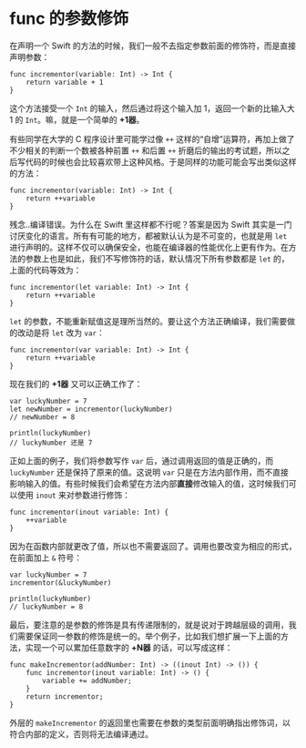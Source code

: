 # func 的参数修饰

在声明一个 Swift 的方法的时候，我们一般不去指定参数前面的修饰符，而是直接声明参数：

    func incrementor(variable: Int) -> Int {
        return variable + 1
    }

这个方法接受一个 `Int` 的输入，然后通过将这个输入加 1，返回一个新的比输入大 1 的 `Int`。嘛，就是一个简单的 **+1器**。

有些同学在大学的 C 程序设计里可能学过像 `++` 这样的“自增”运算符，再加上做了不少相关的判断一个数被各种前置 `++` 和后置 `++` 折磨后的输出的考试题，所以之后写代码的时候也会比较喜欢带上这种风格。于是同样的功能可能会写出类似这样的方法：

    func incrementor(variable: Int) -> Int {
        return ++variable
    }

残念..编译错误。为什么在 Swift 里这样都不行呢？答案是因为 Swift 其实是一门讨厌变化的语言。所有有可能的地方，都被默认认为是不可变的，也就是用 `let` 进行声明的。这样不仅可以确保安全，也能在编译器的性能优化上更有作为。在方法的参数上也是如此，我们不写修饰符的话，默认情况下所有参数都是 `let` 的，上面的代码等效为：

    func incrementor(let variable: Int) -> Int {
        return ++variable
    }

`let` 的参数，不能重新赋值这是理所当然的。要让这个方法正确编译，我们需要做的改动是将 `let` 改为 `var`：

    func incrementor(var variable: Int) -> Int {
        return ++variable
    }

现在我们的 **+1器** 又可以正确工作了：

    var luckyNumber = 7
    let newNumber = incrementor(luckyNumber)
    // newNumber = 8

    println(luckyNumber)
    // luckyNumber 还是 7

正如上面的例子，我们将参数写作 `var` 后，通过调用返回的值是正确的，而 `luckyNumber` 还是保持了原来的值。这说明 `var` 只是在方法内部作用，而不直接影响输入的值。有些时候我们会希望在方法内部**直接**修改输入的值，这时候我们可以使用 `inout` 来对参数进行修饰：

    func incrementor(inout variable: Int) {
        ++variable
    }

因为在函数内部就更改了值，所以也不需要返回了。调用也要改变为相应的形式，在前面加上 `&` 符号：

    var luckyNumber = 7
    incrementor(&luckyNumber)

    println(luckyNumber)
    // luckyNumber = 8

最后，要注意的是参数的修饰是具有传递限制的，就是说对于跨越层级的调用，我们需要保证同一参数的修饰是统一的。举个例子，比如我们想扩展一下上面的方法，实现一个可以累加任意数字的 **+N器** 的话，可以写成这样：

    func makeIncrementor(addNumber: Int) -> ((inout Int) -> ()) {
        func incrementor(inout variable: Int) -> () {
            variable += addNumber;
        }
        return incrementor;
    }

外层的 `makeIncrementor` 的返回里也需要在参数的类型前面明确指出修饰词，以符合内部的定义，否则将无法编译通过。
